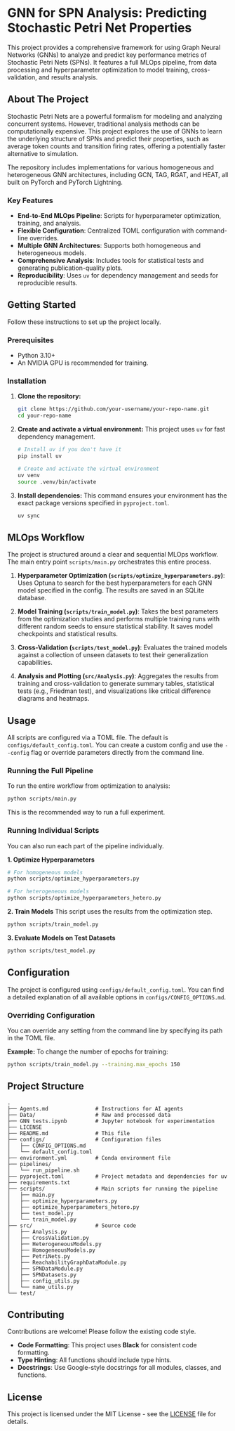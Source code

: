 # GNN for SPN Analysis: Predicting Stochastic Petri Net Properties

This project provides a comprehensive framework for using Graph Neural Networks (GNNs) to analyze and predict key performance metrics of Stochastic Petri Nets (SPNs). It features a full MLOps pipeline, from data processing and hyperparameter optimization to model training, cross-validation, and results analysis.

## About The Project

Stochastic Petri Nets are a powerful formalism for modeling and analyzing concurrent systems. However, traditional analysis methods can be computationally expensive. This project explores the use of GNNs to learn the underlying structure of SPNs and predict their properties, such as average token counts and transition firing rates, offering a potentially faster alternative to simulation.

The repository includes implementations for various homogeneous and heterogeneous GNN architectures, including GCN, TAG, RGAT, and HEAT, all built on PyTorch and PyTorch Lightning.

### Key Features

*   **End-to-End MLOps Pipeline**: Scripts for hyperparameter optimization, training, and analysis.
*   **Flexible Configuration**: Centralized TOML configuration with command-line overrides.
*   **Multiple GNN Architectures**: Supports both homogeneous and heterogeneous models.
*   **Comprehensive Analysis**: Includes tools for statistical tests and generating publication-quality plots.
*   **Reproducibility**: Uses `uv` for dependency management and seeds for reproducible results.

## Getting Started

Follow these instructions to set up the project locally.

### Prerequisites

*   Python 3.10+
*   An NVIDIA GPU is recommended for training.

### Installation

1.  **Clone the repository:**
    ```bash
    git clone https://github.com/your-username/your-repo-name.git
    cd your-repo-name
    ```

2.  **Create and activate a virtual environment:**
    This project uses `uv` for fast dependency management.
    ```bash
    # Install uv if you don't have it
    pip install uv

    # Create and activate the virtual environment
    uv venv
    source .venv/bin/activate
    ```

3.  **Install dependencies:**
    This command ensures your environment has the exact package versions specified in `pyproject.toml`.
    ```bash
    uv sync
    ```

## MLOps Workflow

The project is structured around a clear and sequential MLOps workflow. The main entry point `scripts/main.py` orchestrates this entire process.

1.  **Hyperparameter Optimization (`scripts/optimize_hyperparameters.py`)**:
    Uses Optuna to search for the best hyperparameters for each GNN model specified in the config. The results are saved in an SQLite database.

2.  **Model Training (`scripts/train_model.py`)**:
    Takes the best parameters from the optimization studies and performs multiple training runs with different random seeds to ensure statistical stability. It saves model checkpoints and statistical results.

3.  **Cross-Validation (`scripts/test_model.py`)**:
    Evaluates the trained models against a collection of unseen datasets to test their generalization capabilities.

4.  **Analysis and Plotting (`src/Analysis.py`)**:
    Aggregates the results from training and cross-validation to generate summary tables, statistical tests (e.g., Friedman test), and visualizations like critical difference diagrams and heatmaps.

## Usage

All scripts are configured via a TOML file. The default is `configs/default_config.toml`. You can create a custom config and use the `--config` flag or override parameters directly from the command line.

### Running the Full Pipeline

To run the entire workflow from optimization to analysis:
```bash
python scripts/main.py
```
This is the recommended way to run a full experiment.

### Running Individual Scripts

You can also run each part of the pipeline individually.

**1. Optimize Hyperparameters**
```bash
# For homogeneous models
python scripts/optimize_hyperparameters.py

# For heterogeneous models
python scripts/optimize_hyperparameters_hetero.py
```

**2. Train Models**
This script uses the results from the optimization step.
```bash
python scripts/train_model.py
```

**3. Evaluate Models on Test Datasets**
```bash
python scripts/test_model.py
```

## Configuration

The project is configured using `configs/default_config.toml`. You can find a detailed explanation of all available options in `configs/CONFIG_OPTIONS.md`.

### Overriding Configuration

You can override any setting from the command line by specifying its path in the TOML file.

**Example:**
To change the number of epochs for training:
```bash
python scripts/train_model.py --training.max_epochs 150
```

## Project Structure

```
.
├── Agents.md               # Instructions for AI agents
├── Data/                   # Raw and processed data
├── GNN tests.ipynb         # Jupyter notebook for experimentation
├── LICENSE
├── README.md               # This file
├── configs/                # Configuration files
│   ├── CONFIG_OPTIONS.md
│   └── default_config.toml
├── environment.yml         # Conda environment file
├── pipelines/
│   └── run_pipeline.sh
├── pyproject.toml          # Project metadata and dependencies for uv
├── requirements.txt
├── scripts/                # Main scripts for running the pipeline
│   ├── main.py
│   ├── optimize_hyperparameters.py
│   ├── optimize_hyperparameters_hetero.py
│   ├── test_model.py
│   └── train_model.py
├── src/                    # Source code
│   ├── Analysis.py
│   ├── CrossValidation.py
│   ├── HeterogeneousModels.py
│   ├── HomogeneousModels.py
│   ├── PetriNets.py
│   ├── ReachabilityGraphDataModule.py
│   ├── SPNDataModule.py
│   ├── SPNDatasets.py
│   ├── config_utils.py
│   └── name_utils.py
└── test/
```

## Contributing

Contributions are welcome! Please follow the existing code style.

*   **Code Formatting**: This project uses **Black** for consistent code formatting.
*   **Type Hinting**: All functions should include type hints.
*   **Docstrings**: Use Google-style docstrings for all modules, classes, and functions.

## License

This project is licensed under the MIT License - see the [LICENSE](LICENSE) file for details.
